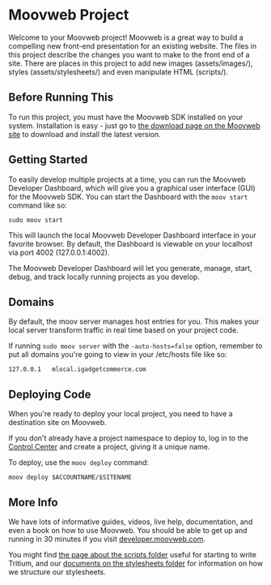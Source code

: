 # Moovweb Project

Welcome to your Moovweb project! Moovweb is a great way to build a compelling new front-end presentation for an existing website. The files in this project describe the changes you want to make to the front end of a site. There are places in this project to add new images (assets/images/), styles (assets/stylesheets/) and even manipulate HTML (scripts/).

## Before Running This

To run this project, you must have the Moovweb SDK installed on your system. Installation is easy - just go to [the download page on the Moovweb site](http://developer.moovweb.com/download) to download and install the latest version.

## Getting Started

To easily develop multiple projects at a time, you can run the Moovweb Developer Dashboard, which will give you a graphical user interface (GUI) for the Moovweb SDK. You can start the Dashboard with the `moov start` command like so:

    sudo moov start

This will launch the local Moovweb Developer Dashboard interface in your favorite browser. By default, the Dashboard is viewable on your localhost via port 4002 (127.0.0.1:4002).

The Moovweb Developer Dashboard will let you generate, manage, start, debug, and track locally running projects as you develop.

## Domains

By default, the moov server manages host entries for you. This makes your local server transform traffic in real time based on your project code.

If running `sudo moov server` with the `-auto-hosts=false` option, remember to put all domains you're going to view in your /etc/hosts file like so:

    127.0.0.1   mlocal.igadgetcommerce.com


## Deploying Code

When you're ready to deploy your local project, you need to have a destination site on Moovweb.

If you don't already have a project namespace to deploy to, log in to the [Control Center](http://console.moovweb.com) and create a project, giving it a unique name.

To deploy, use the `moov deploy` command:

    moov deploy $ACCOUNTNAME/$SITENAME

## More Info

We have lots of informative guides, videos, live help, documentation, and even a book on how to use Moovweb. You should be able to get up and running in 30 minutes if you visit [developer.moovweb.com](http://developer.moovweb.com).

You might find [the page about the scripts folder](http://developer.moovweb.com/docs/local/project_files) useful for starting to write Tritium, and our [documents on the stylesheets folder](http://developer.moovweb.com/docs/local/project_files/stylesheet) for information on how we structure our stylesheets.
